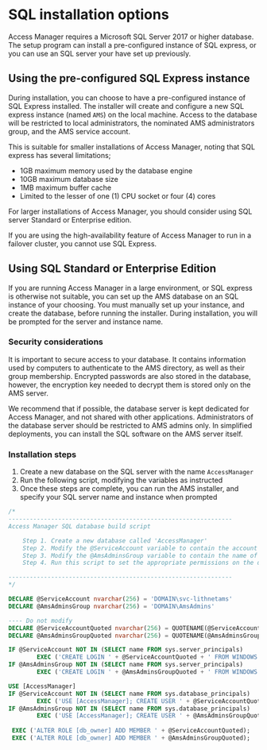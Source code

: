 # SQL installation options
Access Manager requires a Microsoft SQL Server 2017 or higher database. The setup program can install a pre-configured instance of SQL express, or you can use an SQL server your have set up previously. 

## Using the pre-configured SQL Express instance
During installation, you can choose to have a pre-configured instance of SQL Express installed. The installer will create and configure a new SQL express instance (named `AMS`) on the local machine. Access to the database will be restricted to local administrators, the nominated AMS administrators group, and the AMS service account.

This is suitable for smaller installations of Access Manager, noting that SQL express has several limitations;

- 1GB maximum memory used by the database engine
- 10GB maximum database size
- 1MB maximum buffer cache
- Limited to the lesser of one (1) CPU socket or four (4) cores 

For larger installations of Access Manager, you should consider using SQL server Standard or Enterprise edition.

If you are using the high-availability feature of Access Manager to run in a failover cluster, you cannot use SQL Express.

## Using SQL Standard or Enterprise Edition
If you are running Access Manager in a large environment, or SQL express is otherwise not suitable, you can set up the AMS database on an SQL instance of your choosing. You must manually set up your instance, and create the database, before running the installer. During installation, you will be prompted for the server and instance name.

### Security considerations
It is important to secure access to your database. It contains information used by computers to authenticate to the AMS directory, as well as their group membership. Encrypted passwords are also stored in the database, however, the encryption key needed to decrypt them is stored only on the AMS server.

We recommend that if possible, the database server is kept dedicated for Access Manager, and not shared with other applications. Administrators of the database server should be restricted to AMS admins only. In simplified deployments, you can install the SQL software on the AMS server itself.

### Installation steps
1. Create a new database on the SQL server with the name `AccessManager`
2. Run the following script, modifying the variables as instructed
3. Once these steps are complete, you can run the AMS installer, and specify your SQL server name and instance when prompted

```sql
/*
---------------------------------------------------------------
Access Manager SQL database build script

	Step 1. Create a new database called 'AccessManager'
	Step 2. Modify the @ServiceAccount variable to contain the account name of the service account that is used to run the AMS service
	Step 3. Modify the @AmsAdminsGroup variable to contain the name of the group that contains all the AMS administrators
	Step 4. Run this script to set the appropriate permissions on the database

---------------------------------------------------------------
*/

DECLARE @ServiceAccount nvarchar(256) = 'DOMAIN\svc-lithnetams'
DECLARE @AmsAdminsGroup nvarchar(256) = 'DOMAIN\AmsAdmins'

---- Do not modify
DECLARE @ServiceAccountQuoted nvarchar(256) = QUOTENAME(@ServiceAccount);
DECLARE @AmsAdminsGroupQuoted nvarchar(256) = QUOTENAME(@AmsAdminsGroup);

IF @ServiceAccount NOT IN (SELECT name FROM sys.server_principals)
        EXEC ('CREATE LOGIN ' + @ServiceAccountQuoted + ' FROM WINDOWS WITH DEFAULT_DATABASE=[AccessManager]');
IF @AmsAdminsGroup NOT IN (SELECT name FROM sys.server_principals)
        EXEC ('CREATE LOGIN ' + @AmsAdminsGroupQuoted + ' FROM WINDOWS');

USE [AccessManager]
IF @ServiceAccount NOT IN (SELECT name FROM sys.database_principals)
        EXEC ('USE [AccessManager]; CREATE USER ' + @ServiceAccountQuoted + ' FOR LOGIN ' + @ServiceAccountQuoted);
IF @AmsAdminsGroup NOT IN (SELECT name FROM sys.database_principals)
        EXEC ('USE [AccessManager]; CREATE USER ' + @AmsAdminsGroupQuoted + ' FOR LOGIN ' + @AmsAdminsGroupQuoted);
			   
 EXEC ('ALTER ROLE [db_owner] ADD MEMBER ' + @ServiceAccountQuoted);
 EXEC ('ALTER ROLE [db_owner] ADD MEMBER ' + @AmsAdminsGroupQuoted);

```